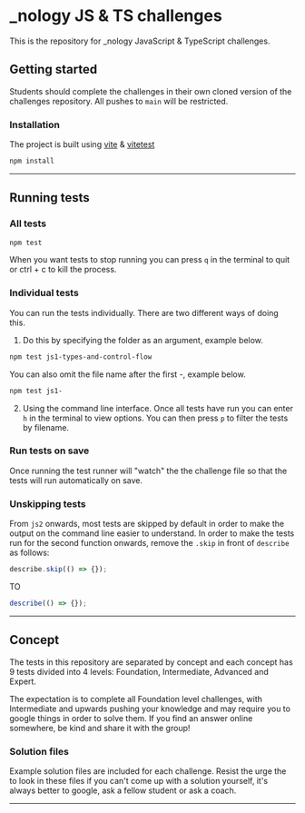 # \_nology JS & TS challenges

This is the repository for \_nology JavaScript & TypeScript challenges.

## Getting started

Students should complete the challenges in their own cloned version of the challenges repository. All pushes to `main` will be restricted.

### Installation

The project is built using [vite](https://vitejs.dev/) & [vitetest](https://vitest.dev/)

```bash
npm install
```

---

## Running tests

### All tests

```bash
npm test
```

When you want tests to stop running you can press `q` in the terminal to quit or ctrl + c to kill the process.

### Individual tests

You can run the tests individually. There are two different ways of doing this.

1. Do this by specifying the folder as an argument, example below.

```bash
npm test js1-types-and-control-flow
```

You can also omit the file name after the first -, example below.

```bash
npm test js1-
```

2. Using the command line interface. Once all tests have run you can enter `h` in the terminal to view options. You can then press `p` to filter the tests by filename.

### Run tests on save

Once running the test runner will "watch" the the challenge file so that the tests will run automatically on save.

### Unskipping tests

From `js2` onwards, most tests are skipped by default in order to make the output on the command line easier to understand. In order to make the tests run for the second function onwards, remove the `.skip` in front of `describe` as follows:

```js
describe.skip(() => {});
```

TO

```js
describe(() => {});
```

---

## Concept

The tests in this repository are separated by concept and each concept has 9 tests divided into 4 levels: Foundation, Intermediate, Advanced and Expert.

The expectation is to complete all Foundation level challenges, with Intermediate and upwards pushing your knowledge
and may require you to google things in order to solve them. If you find an answer online somewhere, be kind and
share it with the group!

### Solution files

Example solution files are included for each challenge. Resist the urge the to look in these files if you can't come up with a solution yourself, it's always better to google, ask a fellow student or ask a coach.

---

